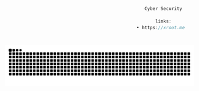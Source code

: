 ```js
                                                    Cyber Security

                                                        links:
                                                 • https://xroot.me
```
###

<br clear="both">

<img src="https://raw.githubusercontent.com/vmbx/vmbx/output/snake.svg" alt="Snake animation" />

###
